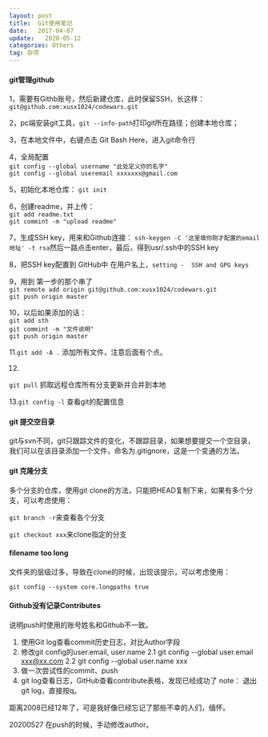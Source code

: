 ```yaml
---
layout: post
title:  Git使用笔记
date:   2017-04-07
update:   2020-05-12
categories: Others
tag: 杂项
---
```

 

#### git管理github ####

1，需要有Githb账号，然后新建仓库，此时保留SSH，长这样：`git@github.com:xusx1024/codewars.git`

2，pc端安装git工具，`git --info-path`打印git所在路径；创建本地仓库；

3，在本地文件中，右键点击 Git Bash Here，进入git命令行

4，全局配置 <br>
	`git config --global username "此处定义你的名字" `<br>
	`git config --global useremail xxxxxxx@gmail.com`

5，初始化本地仓库：
	`git init `

6，创建readme，并上传：<br>
	`git add readme.txt`<br>
	`git commint -m "upload readme"`<br>

7，生成SSH key，用来和Github连接：
	`ssh-keygen -C '这里填你刚才配置的email地址' -t rsa`然后一路点击enter，最后，得到usr/.ssh中的SSH key

8，把SSH key配置到 GitHub中
	在用户名上，`setting -  SSH and GPG keys`

9，用到 第一步的那个串了<br>
	`git remote add origin git@github.com:xusx1024/codewars.git`<br>
	`git push origin master`<br>
 
	
10，以后如果添加的话：<br>
	`git add sth`<br>
	`git commint -m "文件说明"`<br>
	`git push origin master`<br>

11.`git add -A .`
添加所有文件，注意后面有个点。

12.
`git pull`  抓取远程仓库所有分支更新并合并到本地

13.`git config -l` 查看git的配置信息



#### git 提交空目录 ####

git与svn不同，git只跟踪文件的变化，不跟踪目录，如果想要提交一个空目录，我们可以在该目录添加一个文件，命名为.gitignore，这是一个变通的方法。

#### git 克隆分支 ####

多个分支的仓库，使用git clone的方法，只能把HEAD复制下来，如果有多个分支，可以考虑使用：

`git branch -r`来查看各个分支

`git checkout xxx`来clone指定的分支

#### filename too long ####

文件夹的层级过多，导致在clone的时候，出现该提示，可以考虑使用：

`git config --system core.longpaths true`

#### Github没有记录Contributes ####
说明push时使用的账号姓名和Github不一致。
1. 使用Git log查看commit历史日志，对比Author字段
2. 修改git config的user.email, user.name
    2.1 git config --global user.email xxx@xx.com
    2.2 git config --global user.name xxx
3. 做一次尝试性的commit、push
4. git log查看日志，GitHub查看contribute表格，发现已经成功了
note： 退出git log，直接按q。

距离2008已经12年了，可是我好像已经忘记了那些不幸的人们，缅怀。

20200527 
在push的时候，手动修改author。